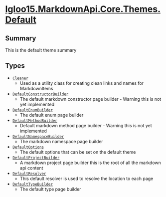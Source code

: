 # [Igloo15.MarkdownApi.Core.Themes.Default](./README.md)

## Summary
This is the default theme summary

## Types

- [`Cleaner`](./Cleaner.md)
	- Used as a utility class for creating clean links and names for MarkdownItems
- [`DefaultConstructorBuilder`](./DefaultConstructorBuilder.md)
	- The default markdown constructor page builder - Warning this is not yet implemented
- [`DefaultEnumBuilder`](./DefaultEnumBuilder.md)
	- The default enum page builder
- [`DefaultMethodBuilder`](./DefaultMethodBuilder.md)
	- Default markdown method page builder - Warning this is not yet implemented
- [`DefaultNamespaceBuilder`](./DefaultNamespaceBuilder.md)
	- The markdown namespace page builder
- [`DefaultOptions`](./DefaultOptions.md)
	- The default options that can be set on the default theme
- [`DefaultProjectBuilder`](./DefaultProjectBuilder.md)
	- A markdown project page builder this is the root of all the markdown api content
- [`DefaultResolver`](./DefaultResolver.md)
	- This default resolver is used to resolve the location to each page
- [`DefaultTypeBuilder`](./DefaultTypeBuilder.md)
	- The default type page builder

